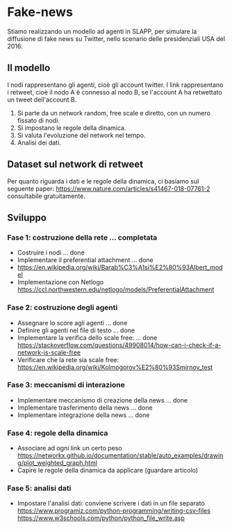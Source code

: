 # Fake-news
Stiamo realizzando un modello ad agenti in SLAPP, per simulare la diffusione di fake news su Twitter, nello scenario delle presidenziali 
USA del 2016.

## Il modello
I nodi rappresentano gli agenti, cioè gli account twitter.
I link rappresentano i retweet, cioè il nodo A è connesso al nodo B, se l'account A ha retwettato un tweet dell'account B.
1. Si parte da un network random, free scale e diretto, con un numero fissato di nodi.
2. Si impostano le regole della dinamica.
3. Si valuta l'evoluzione del network nel tempo. 
4. Analisi dei dati. 

## Dataset sul network di retweet 
Per quanto riguarda i dati e le regole della dinamica, ci basiamo sul seguente paper:
https://www.nature.com/articles/s41467-018-07761-2
consultabile gratuitamente. 

## Sviluppo
### Fase 1: costruzione della rete ... completata
- Costruire i nodi ... done
- Implementare il preferential attachment ... done
- https://en.wikipedia.org/wiki/Barab%C3%A1si%E2%80%93Albert_model
- Implementazione con Netlogo
https://ccl.northwestern.edu/netlogo/models/PreferentialAttachment

### Fase 2: costruzione degli agenti 
- Assegnare lo score agli agenti ... done 
- Definire gli agenti nel file di testo ... done 
- Implementare la verifica dello scale free: ... done 
https://stackoverflow.com/questions/49908014/how-can-i-check-if-a-network-is-scale-free
- Verificare che la rete sia scale free:
https://en.wikipedia.org/wiki/Kolmogorov%E2%80%93Smirnov_test

### Fase 3: meccanismi di interazione
- Implementare meccanismo di creazione della news ... done
- Implementare trasferimento della news ... done
- Implementare integrazione della news ... done

### Fase 4: regole della dinamica 
- Associare ad ogni link un certo peso
https://networkx.github.io/documentation/stable/auto_examples/drawing/plot_weighted_graph.html
- Capire le regole della dinamica da applicare (guardare articolo)

### Fase 5: analisi dati 
- Impostare l'analisi dati: conviene scrivere i dati in un file separato 
https://www.programiz.com/python-programming/writing-csv-files
https://www.w3schools.com/python/python_file_write.asp
